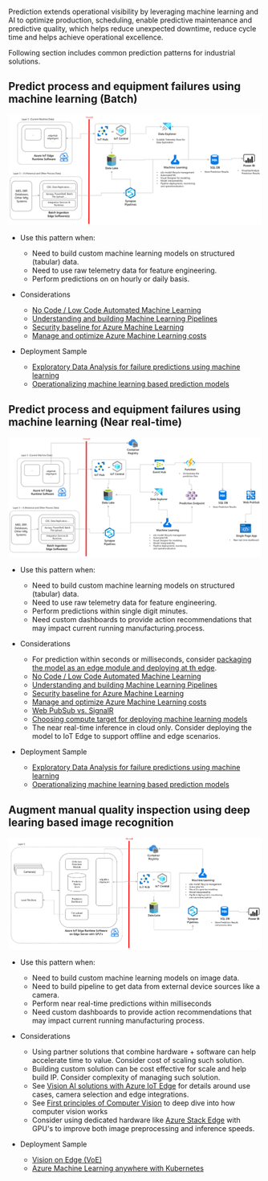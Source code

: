 Prediction extends operational visibility by leveraging machine learning and AI to optimize production, scheduling, enable predictive maintenance and predictive quality, which helps reduce unexpected downtime, reduce cycle time and helps achieve operational excellence.

Following section includes common prediction patterns for industrial solutions. 

## Predict process and equipment failures using machine learning (Batch)

![Machine learning batch inference](images/ml-batch.png)

- Use this pattern when:
    - Need to build custom machine learning models on structured (tabular) data.
    - Need to use raw telemetry data for feature engineering.
    - Perform predictions on on hourly or daily basis.

- Considerations
    - [No Code / Low Code Automated Machine Learning](https://docs.microsoft.com/en-us/azure/machine-learning/concept-automated-ml)
    - [Understanding and building Machine Learning Pipelines](https://docs.microsoft.com/en-us/azure/machine-learning/concept-train-machine-learning-model#machine-learning-pipeline)
    - [Security baseline for Azure Machine Learning](https://docs.microsoft.com/en-us/security/benchmark/azure/baselines/machine-learning-security-baseline?context=/azure/machine-learning/context/ml-context)
    - [Manage and optimize Azure Machine Learning costs](https://docs.microsoft.com/en-us/azure/machine-learning/how-to-manage-optimize-cost)
    
- Deployment Sample
    - [Exploratory Data Analysis for failure predictions using machine learning](https://github.com/Azure-Samples/industrial-iot-patterns/tree/main/5_ExplorationDataAnalysis)
    - [Operationalizing machine learning based prediction models](https://github.com/Azure-Samples/industrial-iot-patterns/tree/main/6_MachineLearningForIIoT)


## Predict process and equipment failures using machine learning (Near real-time)

![Machine learning near real-time inference](images/ml-realtime.png)

- Use this pattern when:
    - Need to build custom machine learning models on structured (tabular) data.
    - Need to use raw telemetry data for feature engineering.
    - Perform predictions within single digit minutes.
    - Need custom dashboards to provide action recommendations that may impact current running manufacturing.process.

- Considerations
    - For prediction within seconds or milliseconds, consider [packaging the model as an edge module and deploying at th edge](https://docs.microsoft.com/en-us/azure/iot-edge/tutorial-machine-learning-edge-06-custom-modules?view=iotedge-2020-11).
    - [No Code / Low Code Automated Machine Learning](https://docs.microsoft.com/en-us/azure/machine-learning/concept-automated-ml)
    - [Understanding and building Machine Learning Pipelines](https://docs.microsoft.com/en-us/azure/machine-learning/concept-train-machine-learning-model#machine-learning-pipeline)
    - [Security baseline for Azure Machine Learning](https://docs.microsoft.com/en-us/security/benchmark/azure/baselines/machine-learning-security-baseline?context=/azure/machine-learning/context/ml-context)
    - [Manage and optimize Azure Machine Learning costs](https://docs.microsoft.com/en-us/azure/machine-learning/how-to-manage-optimize-cost)
    - [Web PubSub vs. SignalR](https://docs.microsoft.com/en-us/azure/azure-web-pubsub/resource-faq#how-do-i-choose-between-azure-signalr-service-and-azure-web-pubsub-service)
    - [Choosing compute target for deploying machine learning models](https://docs.microsoft.com/en-us/azure/machine-learning/how-to-deploy-and-where?tabs=azcli#choose-a-compute-target)
    - The near real-time inference in cloud only. Consider deploying the model to IoT Edge to support offline and edge scenarios.
   
    
- Deployment Sample
     - [Exploratory Data Analysis for failure predictions using machine learning](https://github.com/Azure-Samples/industrial-iot-patterns/tree/main/5_ExplorationDataAnalysis)
    - [Operationalizing machine learning based prediction models](https://github.com/Azure-Samples/industrial-iot-patterns/tree/main/6_MachineLearningForIIoT)
    
## Augment manual quality inspection using deep learing based image recognition

![Machine learning image recognition](images/ml-imagerecognition.png)

- Use this pattern when:
    - Need to build custom machine learning models on image data.
    - Need to build pipeline to get data from external device sources like a camera.
    - Perform near real-time predictions within milliseconds
    - Need custom dashboards to provide action recommendations that may impact current running manufacturing process.

- Considerations
    - Using partner solutions that combine hardware + software can help accelerate time to value. Consider cost of scaling such solution.
    - Building custom solution can be cost effective for scale and help build IP. Consider complexity of managing such solution.
    - See [Vision AI solutions with Azure IoT Edge](https://docs.microsoft.com/en-us/azure/architecture/guide/iot-edge-vision/) for details around use cases, camera selection and edge integrations.
    - See [First principles of Computer Vision](https://www.youtube.com/channel/UCf0WB91t8Ky6AuYcQV0CcLw) to deep dive into how computer vision works
    - Consider using dedicated hardware like [Azure Stack Edge](https://azure.microsoft.com/en-us/products/azure-stack/edge/#overview) with GPU's to improve both image preprocessing and inference speeds.
    
- Deployment Sample
    - [Vision on Edge (VoE)](https://github.com/Azure-Samples/azure-intelligent-edge-patterns/tree/master/factory-ai-vision)
    - [Azure Machine Learning anywhere with Kubernetes](https://github.com/Azure/AML-Kubernetes)

